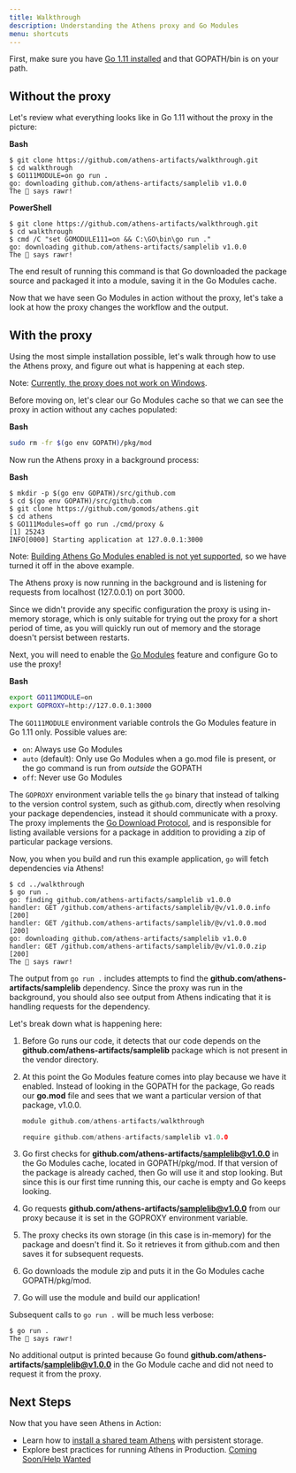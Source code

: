 ```yaml
---
title: Walkthrough
description: Understanding the Athens proxy and Go Modules
menu: shortcuts
---
```


First, make sure you have [Go 1.11 installed](https://gophersource.com/setup/) and that GOPATH/bin is on your path.

## Without the proxy
Let's review what everything looks like in Go 1.11 without the proxy in the picture:

**Bash**
```console
$ git clone https://github.com/athens-artifacts/walkthrough.git
$ cd walkthrough
$ GO111MODULE=on go run .
go: downloading github.com/athens-artifacts/samplelib v1.0.0
The 🦁 says rawr!
```

**PowerShell**
```console
$ git clone https://github.com/athens-artifacts/walkthrough.git
$ cd walkthrough
$ cmd /C "set GOMODULE111=on && C:\GO\bin\go run ."
go: downloading github.com/athens-artifacts/samplelib v1.0.0
The 🦁 says rawr!
```

The end result of running this command is that Go downloaded the package source and packaged
it into a module, saving it in the Go Modules cache.

Now that we have seen Go Modules in action without the proxy, let's take a look at
how the proxy changes the workflow and the output.

## With the proxy
Using the most simple installation possible, let's walk through how to use the
Athens proxy, and figure out what is happening at each step.

Note: [Currently, the proxy does not work on Windows](https://github.com/gomods/athens/issues/532).

Before moving on, let's clear our Go Modules cache so that we can see the proxy
in action without any caches populated:

**Bash**
```bash
sudo rm -fr $(go env GOPATH)/pkg/mod
```

<!-- 
**PowerShell**
```powershell
rm -recurse -force $(go env GOPATH)\pkg\mod
```
-->

Now run the Athens proxy in a background process:

**Bash**
```console
$ mkdir -p $(go env GOPATH)/src/github.com
$ cd $(go env GOPATH)/src/github.com
$ git clone https://github.com/gomods/athens.git
$ cd athens
$ GO111Modules=off go run ./cmd/proxy &
[1] 25243
INFO[0000] Starting application at 127.0.0.1:3000
```

Note: [Building Athens Go Modules enabled is not yet supported](https://github.com/gomods/athens/pull/371), so we have turned it off in the above example.

<!--
**PowerShell**
```console
$ mkdir $(go env GOPATH)\src\github.com
$ cd $(go env GOPATH)\src\github.com
$ git clone https://github.com/gomods/athens.git
$ cd athens
$ start -NoNewWindow go "run .\cmd\proxy"
[1] 25243
INFO[0000] Starting application at 127.0.0.1:3000
```
-->

The Athens proxy is now running in the background and is listening for requests
from localhost (127.0.0.1) on port 3000.

Since we didn't provide any specific configuration
the proxy is using in-memory storage, which is only suitable for trying out the proxy
for a short period of time, as you will quickly run out of memory and the storage
doesn't persist between restarts.

Next, you will need to enable the [Go Modules](https://github.com/golang/go/wiki/Modules)
feature and configure Go to use the proxy!

**Bash**
```bash
export GO111MODULE=on
export GOPROXY=http://127.0.0.1:3000
```

<!--
**PowerShell**
```powershell
$env:GO111MODULE = "on"
$env:GOPROXY = "http://127.0.0.1:3000"
```
-->

The `GO111MODULE` environment variable controls the Go Modules feature in Go 1.11 only.
Possible values are:

* `on`: Always use Go Modules
* `auto` (default): Only use Go Modules when a go.mod file is present, or the go command is run from _outside_ the GOPATH
* `off`: Never use Go Modules

The `GOPROXY` environment variable tells the `go` binary that instead of talking to
the version control system, such as github.com, directly when resolving your package
dependencies, instead it should communicate with a proxy. The proxy implements
the [Go Download Protocol](/intro/protocol), and is responsible for listing available
versions for a package in addition to providing a zip of particular package versions.

Now, you when you build and run this example application, `go` will fetch dependencies via Athens!

```console
$ cd ../walkthrough
$ go run .
go: finding github.com/athens-artifacts/samplelib v1.0.0
handler: GET /github.com/athens-artifacts/samplelib/@v/v1.0.0.info [200]
handler: GET /github.com/athens-artifacts/samplelib/@v/v1.0.0.mod [200]
go: downloading github.com/athens-artifacts/samplelib v1.0.0
handler: GET /github.com/athens-artifacts/samplelib/@v/v1.0.0.zip [200]
The 🦁 says rawr!
```

The output from `go run .` includes attempts to find the **github.com/athens-artifacts/samplelib** dependency. Since the
proxy was run in the background, you should also see output from Athens indicating that it is handling requests for the dependency.

Let's break down what is happening here:

1. Before Go runs our code, it detects that our code depends on the **github.com/athens-artifacts/samplelib** package
   which is not present in the vendor directory.
1. At this point the Go Modules feature comes into play because we have it enabled.
    Instead of looking in the GOPATH for the package, Go reads our **go.mod** file
    and sees that we want a particular version of that package, v1.0.0.

    ```go
    module github.com/athens-artifacts/walkthrough
    
    require github.com/athens-artifacts/samplelib v1.0.0
    ```
1. Go first checks for **github.com/athens-artifacts/samplelib@v1.0.0** in the Go Modules cache,
    located in GOPATH/pkg/mod. If that version of the package is already cached,
    then Go will use it and stop looking. But since this is our first time
    running this, our cache is empty and Go keeps looking.
1. Go requests **github.com/athens-artifacts/samplelib@v1.0.0** from our proxy because
    it is set in the GOPROXY environment variable.
1. The proxy checks its own storage (in this case is in-memory) for the package and doesn't find it. So it
    retrieves it from github.com and then saves it for subsequent requests.
1. Go downloads the module zip and puts it in the Go Modules cache
    GOPATH/pkg/mod.
1. Go will use the module and build our application!

Subsequent calls to `go run .` will be much less verbose:

```
$ go run .
The 🦁 says rawr!
```

No additional output is printed because Go found **github.com/athens-artifacts/samplelib@v1.0.0** in the Go Module
cache and did not need to request it from the proxy.

## Next Steps

Now that you have seen Athens in Action:

* Learn how to [install a shared team Athens](/install/shared-team-instance) with persistent storage.
* Explore best practices for running Athens in Production. [Coming Soon/Help Wanted](https://github.com/gomods/athens/issues/531)
